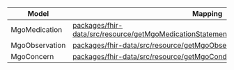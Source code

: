 Model | Mapping 
|----------|----------|
| MgoMedication    | [packages/fhir-data/src/resource/getMgoMedicationStatements/getMgoMedicationStatements.ts](https://github.com/minvws/nl-mgo-app-web-private/blob/main/packages/fhir-data/src/resource/getMgoMedicationStatements/getMgoMedicationStatements.ts)
| MgoObservation    | [packages/fhir-data/src/resource/getMgoObservations/getMgoObservations.ts](https://github.com/minvws/nl-mgo-app-web-private/blob/main/packages/fhir-data/src/resource/getMgoObservations/getMgoObservations.ts)
| MgoConcern       | [packages/fhir-data/src/resource/getMgoConditions/getMgoConditions.ts](https://github.com/minvws/nl-mgo-app-web-private/blob/main/packages/fhir-data/src/resource/getMgoConditions/getMgoConditions.ts)
